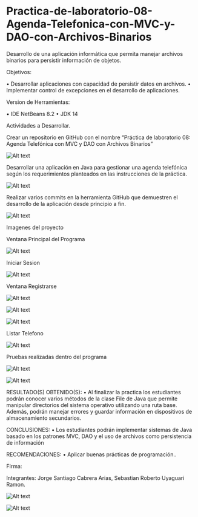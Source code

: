 # Practica-de-laboratorio-08-Agenda-Telefonica-con-MVC-y-DAO-con-Archivos-Binarios
Desarrollo de una aplicación informática que permita manejar archivos binarios para persistir información de objetos.

Objetivos:

• Desarrollar aplicaciones con capacidad de persistir datos en archivos.
• Implementar control de excepciones en el desarrollo de aplicaciones.

Version de Herramientas:
 
 • IDE NetBeans 8.2 
 • JDK 14

Actividades a Desarrollar.

Crear un repositorio en GitHub con el nombre “Práctica de laboratorio 08: Agenda Telefónica con MVC y DAO
con Archivos Binarios”

![Alt text](https://github.com/SUyaguari/Practica-de-laboratorio-08-Agenda-Telefonica-con-MVC-y-DAO-con-Archivos-Binarios/blob/master/imagenes%20Git/Screenshot%20(179).png)

Desarrollar una aplicación en Java para gestionar una agenda telefónica según los requerimientos planteados
en las instrucciones de la práctica.

![Alt text](https://github.com/SUyaguari/Practica-de-laboratorio-08-Agenda-Telefonica-con-MVC-y-DAO-con-Archivos-Binarios/blob/master/imagenes%20Git/Screenshot%20(178).png)

Realizar varios commits en la herramienta GitHub que demuestren el desarrollo de la aplicación desde
principio a fin.

![Alt text](https://github.com/SUyaguari/Practica-de-laboratorio-08-Agenda-Telefonica-con-MVC-y-DAO-con-Archivos-Binarios/blob/master/imagenes%20Git/Screenshot%20(180).png)


Imagenes del proyecto

Ventana Principal del Programa

![Alt text](https://github.com/SUyaguari/Practica-de-laboratorio-08-Agenda-Telefonica-con-MVC-y-DAO-con-Archivos-Binarios/blob/master/imagenes%20Git/Screenshot%20(188).png)

 Iniciar Sesion

![Alt text](https://github.com/SUyaguari/Practica-de-laboratorio-08-Agenda-Telefonica-con-MVC-y-DAO-con-Archivos-Binarios/blob/master/imagenes%20Git/inici.png)

Ventana Registrarse

![Alt text](https://github.com/SUyaguari/Practica-de-laboratorio-08-Agenda-Telefonica-con-MVC-y-DAO-con-Archivos-Binarios/blob/master/imagenes%20Git/Screenshot%20(189).png)

![Alt text](https://github.com/SUyaguari/Practica-de-laboratorio-08-Agenda-Telefonica-con-MVC-y-DAO-con-Archivos-Binarios/blob/master/imagenes%20Git/Screenshot%20(190).png)

![Alt text](https://github.com/SUyaguari/Practica-de-laboratorio-08-Agenda-Telefonica-con-MVC-y-DAO-con-Archivos-Binarios/blob/master/imagenes%20Git/Screenshot%20(192).png)

 Listar Telefono

![Alt text](https://github.com/SUyaguari/Practica-de-laboratorio-08-Agenda-Telefonica-con-MVC-y-DAO-con-Archivos-Binarios/blob/master/imagenes%20Git/bu.png)


Pruebas realizadas dentro del programa

![Alt text](https://github.com/SUyaguari/Practica-de-laboratorio-08-Agenda-Telefonica-con-MVC-y-DAO-con-Archivos-Binarios/blob/master/imagenes%20Git/Screenshot%20(186).png)

![Alt text](https://github.com/SUyaguari/Practica-de-laboratorio-08-Agenda-Telefonica-con-MVC-y-DAO-con-Archivos-Binarios/blob/master/imagenes%20Git/Screenshot%20(187).png)

RESULTADO(S) OBTENIDO(S):
• Al finalizar la practica los estudiantes podrán conocer varios métodos de la clase File de Java que permite
manipular directorios del sistema operativo utilizando una ruta base. Además, podrán manejar errores y
guardar información en dispositivos de almacenamiento secundarios.

CONCLUSIONES:
• Los estudiantes podrán implementar sistemas de Java basado en los patrones MVC, DAO y el uso de
archivos como persistencia de información

RECOMENDACIONES:
• Aplicar buenas prácticas de programación..



Firma: 

Integrantes:   Jorge Santiago Cabrera Arias, Sebastian Roberto Uyaguari Ramon. 

![Alt text](https://github.com/SUyaguari/Practica-de-laboratorio-08-Agenda-Telefonica-con-MVC-y-DAO-con-Archivos-Binarios/blob/master/imagenes%20Git/2.png)


![Alt text](https://github.com/SUyaguari/Practica-de-laboratorio-08-Agenda-Telefonica-con-MVC-y-DAO-con-Archivos-Binarios/blob/master/imagenes%20Git/1.jpg)



